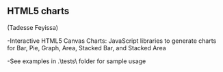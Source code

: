 HTML5 charts
-------------
(Tadesse Feyissa)

-Interactive HTML5 Canvas Charts: JavaScript libraries to generate charts for Bar, Pie, Graph, Area, Stacked Bar, and Stacked Area

-See examples in .\tests\ folder for sample usage 
